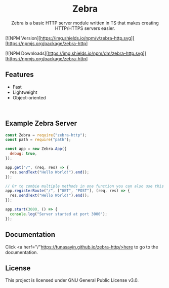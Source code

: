 <h1 align="center"> Zebra </h1>

<p align="center">Zebra is a basic HTTP server module written in TS that makes creating HTTP/HTTPS servers easier.</p>

[![NPM Version][https://img.shields.io/npm/v/zebra-http.svg]][https://npmjs.org/package/zebra-http]

[![NPM Downloads][https://img.shields.io/npm/dm/zebra-http.svg]][https://npmjs.org/package/zebra-http]

## Features

- Fast
- Lightweight
- Object-oriented

<br/>

## Example Zebra Server

```js
const Zebra = require("zebra-http");
const path = require("path");

const app = new Zebra.App({
  debug: true,
});

app.get("/", (req, res) => {
  res.sendText("Hello World!").end();
});

// Or to combie multiple methods in one function you can also use this approach.
app.registerRoute("/", ["GET", "POST"], (req, res) => {
  res.sendText("Hello World!").end();
});

app.start(3000, () => {
  console.log("Server started at port 3000");
});
```

## Documentation

Click <a herf="/"https://tunasayin.github.io/zebra-http/>here</a> to go to the documentation.

## License

This project is licensed under GNU General Public License v3.0.
